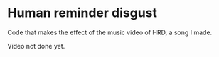 # Human reminder disgust

Code that makes the effect of the music video of HRD, a song I made.

Video not done yet. 